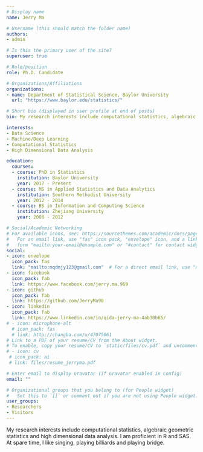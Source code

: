 ```yaml
---
# Display name
name: Jerry Ma

# Username (this should match the folder name)
authors:
- admin

# Is this the primary user of the site?
superuser: true

# Role/position
role: Ph.D. Candidate

# Organizations/Affiliations
organizations:
- name: Department of Statistical Science, Baylor University
  url: "https://www.baylor.edu/statistics/"

# Short bio (displayed in user profile at end of posts)
bio: My research interests include computational statistics, algebraic geometric statistics and high dimensional data analysis.

interests:
- Data Science
- Machine/Deep Learning
- Computational Statistics
- High Dimensional Data Analysis

education:
  courses:
  - course: PhD in Statistics
    institution: Baylor University
    year: 2017 - Present
  - course: MS in Applied Statistics and Data Analytics
    institution: Southern Methodist University
    year: 2012 - 2014
  - course: BS in Information and Computing Science
    institution: Zhejiang University
    year: 2008 - 2012

# Social/Academic Networking
# For available icons, see: https://sourcethemes.com/academic/docs/page-builder/#icons
#   For an email link, use "fas" icon pack, "envelope" icon, and a link in the
#   form "mailto:your-email@example.com" or "#contact" for contact widget.
social:
- icon: envelope
  icon_pack: fas
  link: "mailto:mqdmjy123@gmail.com"  # For a direct email link, use "mqdmjy123@gmail.com".
- icon: facebook
  icon_pack: fab
  link: https://www.facebook.com/jerry.ma.969
- icon: github
  icon_pack: fab
  link: https://github.com/JerryMa90
- icon: linkedin
  icon_pack: fab
  link: https://www.linkedin.com/in/qida-jerry-ma-4ab30b65/
# - icon: microphone-alt
  # icon_pack: fas
  # link: http://changba.com/u/47075061
# Link to a PDF of your resume/CV from the About widget.
# To enable, copy your resume/CV to `static/files/cv.pdf` and uncomment the lines below.
# - icon: cv
 # icon_pack: ai
 # link: files/resume_jerryma.pdf

# Enter email to display Gravatar (if Gravatar enabled in Config)
email: ""

# Organizational groups that you belong to (for People widget)
#   Set this to `[]` or comment out if you are not using People widget.
user_groups:
- Researchers
- Visitors
---
```


My research interests include computational statistics, algebraic geometric statistics and high dimensional data analysis. I am proficient in R and SAS. At spare time, I like singing, playing billiards and playing bridge.
